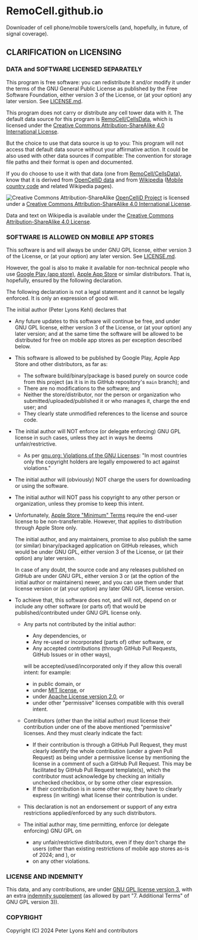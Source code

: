 # RemoCell.github.io

Downloader of cell phone/mobile towers/cells (and, hopefully, in future, of signal coverage).

## CLARIFICATION on LICENSING

### DATA and SOFTWARE LICENSED SEPARATELY

This program is free software: you can redistribute it and/or modify it under the terms of the GNU
General Public License as published by the Free Software Foundation, either version 3 of the
License, or (at your option) any later version. See [LICENSE.md](LICENSE.md).

This program does not carry or distribute any cell tower data with it. The default data source for
this program is [RemoCell/CellsData](https://github.com/RemoCell/CellsData), which is licensed under
the [Creative Commons Attribution-ShareAlike 4.0 International
License](https://creativecommons.org/licenses/by-sa/4.0/).

But the choice to use that data source is up to you: This program will not access that default data
source without your affirmative action. It could be also used with other data sources if compatible:
The convention for storage file paths and their format is open and documented.

If you do choose to use it with that data (one from
[RemoCell/CellsData](https://github.com/RemoCell/CellsData)), know that it is derived from
[OpenCelliD data](https://opencellid.org/downloads.php) and from
[Wikipedia](https://en.wikipedia.org) ([Mobile country
code](https://en.wikipedia.org/wiki/Mobile_country_code) and related Wikipedia pages).

![Creative Commons Attribution-ShareAlike](https://opencellid.org/images/ccbysa_4.0_80x15.png)
[OpenCelliD Project](https://opencellid.org/) is licensed under a [Creative Commons
Attribution-ShareAlike 4.0 International License](https://creativecommons.org/licenses/by-sa/4.0/).

Data and text on Wikipedia is available under the [Creative Commons Attribution-ShareAlike 4.0
License](https://en.wikipedia.org/wiki/Wikipedia:Text_of_the_Creative_Commons_Attribution-ShareAlike_4.0_International_License).

### SOFTWARE IS ALLOWED ON MOBILE APP STORES

This software is and will always be under GNU GPL license, either version 3 of the License, or (at
your option) any later version. See [LICENSE.md](LICENSE.md).

However, the goal is also to make it available for non-technical people who use [Google Play (app
store)](https://play.google.com/store/apps), [Apple App Store](https://www.apple.com/app-store/) or
similar distributors. That is, hopefully, ensured by the following declaration.

The following declaration is not a legal statement and it cannot be legally enforced. It is only an
expression of good will.

The initial author (Peter Lyons Kehl) declares that

- Any future updates to this software will continue be free, and under GNU GPL license, either
  version 3 of the License, or (at your option) any later version; and at the same time the software
  will be allowed to be distributed for free on mobile app stores as per exception described below.
- This software is allowed to be published by Google Play, Apple App Store and other distributors,
  as far as:
  - The software build/binary/package is based purely on source code from this project (as it is in
    its GitHub repository's `main` branch); and
  - There are no modifications to the software; and
  - Neither the store/distributor, nor the person or organization who submitted/uploaded/published
    it or who manages it, charge the end user; and
  - They clearly state unmodified references to the license and source code.
- The initial author will NOT enforce (or delegate enforcing) GNU GPL license in such cases, unless
  they act in ways he deems unfair/restrictive.
  - As per [gnu.org: Violations of the GNU
    Licenses](https://www.gnu.org/licenses/gpl-violation.html): "In most countries only the
    copyright holders are legally empowered to act against violations."
- The initial author will (obviously) NOT charge the users for downloading or using the software.
- The initial author will NOT pass his copyright to any other person or organization, unless they
  promise to keep this intent.
- Unfortunately, [Apple Store "Minimum"
  Terms](https://www.apple.com/legal/internet-services/itunes/dev/minterms/) require the end-user
  license to be non-transferrable. However, that applies to distribution through Apple Store only.
  
  The initial author, and any maintainers, promise to also publish the same (or similar)
  binary/packaged application on GitHub releases, which would be under GNU GPL, either version 3 of
  the License, or (at their option) any later version.
  
  In case of any doubt, the source code and any releases published on GitHub are under GNU GPL,
  either version 3 or (at the option of the initial author or maintainers) newer, and you can use
  them under that license version or (at your option) any later GNU GPL license version.

- To achieve that, this software does not, and will not, depend on or include any other software (or
  parts of) that would be published/contributed under GNU GPL license only.
  - Any parts not contributed by the initial author:
    - Any dependencies, or
    - Any re-used or incorporated (parts of) other software, or
    - Any accepted contributions (through GitHub Pull Requests, GitHub Issues or in other ways),

    will be accepted/used/incorporated only if they allow this overall intent: for example:
    - in public domain, or
    - under [MIT license](https://opensource.org/license/mit), or
    - under [Apache License version 2.0](https://www.apache.org/licenses/LICENSE-2.0), or
    - under other "permissive" licenses compatible with this overall intent.
  - Contributors (other than the initial author) must license their contribution under one of the
    above mentioned "permissive" licenses. And they must clearly indicate the fact:
    - If their contribution is through a GitHub Pull Request, they must clearly identify the whole
      contribution (under a given Pull Request) as being under a permissive license by mentioning
      the license in a comment of such a GitHub Pull Request. This may be facilitated by GitHub Pull
      Request template(s), which the contributor must acknowledge by checking an initially unchecked
      checkbox, or by some other clear expression.
    - If their contribution is in some other way, they have to clearly express (in writing) what
      license their contribution is under.
  - This declaration is not an endorsement or support of any extra restrictions applied/enforced by
    any such distributors.
  - The initial author may, time permitting, enforce (or delegate enforcing) GNU GPL on
    - any unfair/restrictive distributors, even if they don't charge the users (other than existing
      restrictions of mobile app stores as-is of 2024; and ), or
    - on any other violations.

### LICENSE AND INDEMNITY

This data, and any contributions, are under [GNU GPL license version 3](LICENSE.md), with an extra
[indemnity supplement](LICENSE-SUPPLEMENT-INDEMNITY.md) (as allowed by part "7. Additional Terms" of
GNU GPL version 3)).

### COPYRIGHT

Copyright (C) 2024 Peter Lyons Kehl and contributors
